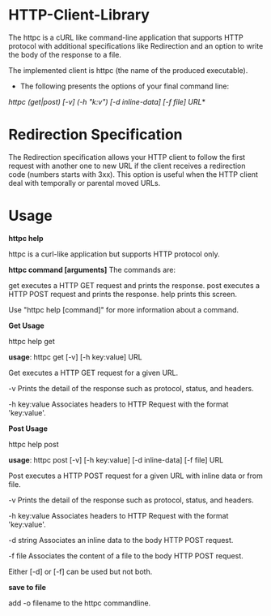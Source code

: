 # HTTP-Client-Library

The httpc is a cURL like command-line application that supports HTTP protocol with additional specifications like Redirection and an option to write the body of the response to a file.


The implemented client is httpc (the name of the produced executable).

* The following presents the options of your final command line:

**httpc (get|post) [-v] (-h "k:v")* [-d inline-data] [-f file] URL**


# Redirection Specification
The Redirection specification allows your HTTP client to follow the first request with
another one to new URL if the client receives a redirection code (numbers starts with 3xx).
This option is useful when the HTTP client deal with temporally or parental moved URLs. 


# Usage

 **httpc help**

httpc is a curl-like application but supports HTTP protocol only.

**httpc command [arguments]**
The commands are:

 get executes a HTTP GET request and prints the response.
 post executes a HTTP POST request and prints the response.
 help prints this screen.

Use "httpc help [command]" for more information about a command.

**Get Usage**

httpc help get

**usage**: httpc get [-v] [-h key:value] URL

Get executes a HTTP GET request for a given URL.
 
 -v Prints the detail of the response such as protocol, status,
and headers.

 -h key:value Associates headers to HTTP Request with the format
'key:value'.

**Post Usage**

httpc help post

**usage**: httpc post [-v] [-h key:value] [-d inline-data] [-f file] URL

Post executes a HTTP POST request for a given URL with inline data or from
file.
 
 -v Prints the detail of the response such as protocol, status,
and headers.

 -h key:value Associates headers to HTTP Request with the format
'key:value'.

 -d string Associates an inline data to the body HTTP POST request.
 
 -f file Associates the content of a file to the body HTTP POST
request.

Either [-d] or [-f] can be used but not both.

**save to file**

add -o filename to the httpc commandline.
